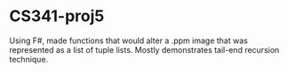 # CS341-proj5
Using F#, made functions that would alter a .ppm image that was represented as a list of tuple lists. Mostly demonstrates tail-end recursion technique.
